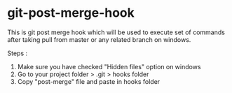 # git-post-merge-hook
This is git post merge hook which will be used to execute set of commands after taking pull from master or any related branch on windows.

Steps :
1. Make sure you have checked "Hidden files" option on windows
2. Go to your project folder > .git > hooks folder
3. Copy "post-merge" file and paste in hooks folder
